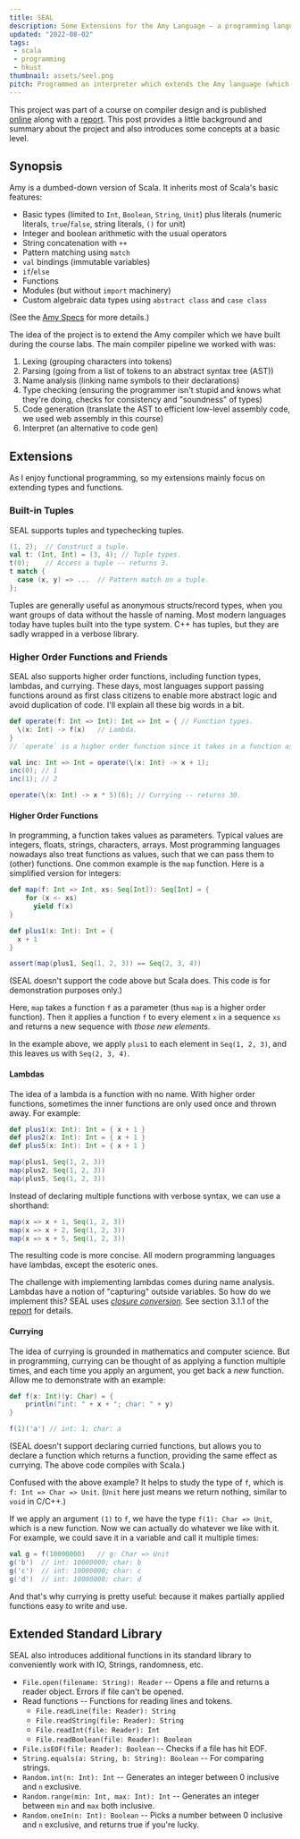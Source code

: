 ```yaml
---
title: SEAL
description: Some Extensions for the Amy Language – a programming language project made with Scala.
updated: "2022-08-02"
tags:
 - scala 
 - programming
 - hkust
thumbnail: assets/seel.png
pitch: Programmed an interpreter which extends the Amy language (which itself is a subset of Scala) with tuples and higher order functions (including lambdas and currying).
---
```


This project was part of a course on compiler design and is published [online](https://github.com/TrebledJ/seal) along with a [report][report]. This post provides a little background and summary about the project and also introduces some concepts at a basic level.

## Synopsis
Amy is a dumbed-down version of Scala. It inherits most of Scala's basic features:

* Basic types (limited to `Int`, `Boolean`, `String`, `Unit`) plus literals (numeric literals, `true`/`false`, string literals, `()` for unit)
* Integer and boolean arithmetic with the usual operators
* String concatenation with `++`
* Pattern matching using `match`
* `val` bindings (immutable variables)
* `if`/`else`
* Functions
* Modules (but without `import` machinery)
* Custom algebraic data types using `abstract class` and `case class`

(See the [Amy Specs](https://github.com/TrebledJ/seal/blob/master/amy-specs.pdf) for more details.)

The idea of the project is to extend the Amy compiler which we have built during the course labs. The main compiler pipeline we worked with was:

1. Lexing (grouping characters into tokens)
2. Parsing (going from a list of tokens to an abstract syntax tree (AST))
3. Name analysis (linking name symbols to their declarations)
4. Type checking (ensuring the programmer isn't stupid and knows what they're doing, checks for consistency and "soundness" of types)
5. Code generation (translate the AST to efficient low-level assembly code, we used web assembly in this course)
6. Interpret (an alternative to code gen)

## Extensions

As I enjoy functional programming, so my extensions mainly focus on extending types and functions.

### Built-in Tuples
SEAL supports tuples and typechecking tuples.

```scala
(1, 2);  // Construct a tuple.
val t: (Int, Int) = (3, 4); // Tuple types.
t(0);    // Access a tuple -- returns 3.
t match {
  case (x, y) => ...  // Pattern match on a tuple.
};
```

Tuples are generally useful as anonymous structs/record types, when you want groups of data without the hassle of naming. Most modern languages today have tuples built into the type system. C++ has tuples, but they are sadly wrapped in a verbose library.

### Higher Order Functions and Friends
SEAL also supports higher order functions, including function types, lambdas, and currying. These days, most languages support passing functions around as first class citizens to enable more abstract logic and avoid duplication of code. I'll explain all these big words in a bit.

```scala
def operate(f: Int => Int): Int => Int = { // Function types.
  \(x: Int) -> f(x)   // Lambda.
}
// `operate` is a higher order function since it takes in a function as parameter.

val inc: Int => Int = operate(\(x: Int) -> x + 1);
inc(0); // 1
inc(1); // 2

operate(\(x: Int) -> x * 5)(6); // Currying -- returns 30.
```

#### Higher Order Functions
In programming, a function takes values as parameters. Typical values are integers, floats, strings, characters, arrays. Most programming languages nowadays also treat functions as values, such that we can pass them to (other) functions. One common example is the `map` function. Here is a simplified version for integers:

```scala
def map(f: Int => Int, xs: Seq[Int]): Seq[Int] = {
    for (x <- xs)
      yield f(x)
}

def plus1(x: Int): Int = {
  x + 1
}

assert(map(plus1, Seq(1, 2, 3)) == Seq(2, 3, 4))
```
(SEAL doesn't support the code above but Scala does. This code is for demonstration purposes only.)

Here, `map` takes a function `f` as a parameter (thus `map` is a higher order function). Then it applies a function `f` to every element `x` in a sequence `xs` and returns a new sequence with *those new elements*.

In the example above, we apply `plus1` to each element in `Seq(1, 2, 3)`, and this leaves us with `Seq(2, 3, 4)`.

#### Lambdas
The idea of a lambda is a function with no name. With higher order functions, sometimes the inner functions are only used once and thrown away. For example:

```scala
def plus1(x: Int): Int = { x + 1 }
def plus2(x: Int): Int = { x + 1 }
def plus5(x: Int): Int = { x + 1 }

map(plus1, Seq(1, 2, 3))
map(plus2, Seq(1, 2, 3))
map(plus5, Seq(1, 2, 3))
```

Instead of declaring multiple functions with verbose syntax, we can use a shorthand:

```scala
map(x => x + 1, Seq(1, 2, 3))
map(x => x + 2, Seq(1, 2, 3))
map(x => x + 5, Seq(1, 2, 3))
```

The resulting code is more concise. All modern programming languages have lambdas, except the esoteric ones.

The challenge with implementing lambdas comes during name analysis. Lambdas have a notion of "capturing" outside variables. So how do we implement this? SEAL uses [*closure conversion*][closure-conversion]. See section 3.1.1 of the [report][report] for details.

#### Currying
The idea of currying is grounded in mathematics and computer science. But in programming, currying can be thought of as applying a function multiple times, and each time you apply an argument, you get back a *new* function. Allow me to demonstrate with an example:

```scala
def f(x: Int)(y: Char) = {
    println("int: " + x + "; char: " + y)
}

f(1)('a') // int: 1; char: a
```

(SEAL doesn't support declaring curried functions, but allows you to declare a function which returns a function, providing the same effect as currying. The above code compiles with Scala.)

Confused with the above example? It helps to study the type of `f`, which is `f: Int => Char => Unit`. (`Unit` here just means we return nothing, similar to `void` in C/C++.)

If we apply an argument `(1)` to `f`, we have the type `f(1): Char => Unit`, which is a new function. Now we can actually do whatever we like with it. For example, we could save it in a variable and call it multiple times:

```scala
val g = f(10000000)   // g: Char => Unit
g('b')  // int: 10000000; char: b
g('c')  // int: 10000000; char: c
g('d')  // int: 10000000; char: d
```

And that's why currying is pretty useful: because it makes partially applied functions easy to write and use.

## Extended Standard Library

SEAL also introduces additional functions in its standard library to conveniently work with IO, Strings, randomness, etc.

* `File.open(filename: String): Reader` -- Opens a file and returns a reader object. Errors if file can't be opened.
* Read functions -- Functions for reading lines and tokens.
  * `File.readLine(file: Reader): String`
  * `File.readString(file: Reader): String`
  * `File.readInt(file: Reader): Int`
  * `File.readBoolean(file: Reader): Boolean`
* `File.isEOF(file: Reader): Boolean` -- Checks if a file has hit EOF.
* `String.equals(a: String, b: String): Boolean` -- For comparing strings.
* `Random.int(n: Int): Int` -- Generates an integer between 0 inclusive and `n` exclusive.
* `Random.range(min: Int, max: Int): Int` -- Generates an integer between `min` and `max` both inclusive.
* `Random.oneIn(n: Int): Boolean` -- Picks a number between 0 inclusive and `n` exclusive, and returns true if you're lucky.

[report]: https://github.com/TrebledJ/seal/blob/master/report/report.pdf
[closure-conversion]: https://matt.might.net/articles/closure-conversion/